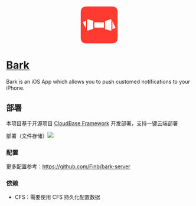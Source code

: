 <p align="center">
  <img height="100px" src="./logo.png" center />
</p>

# [Bark](https://github.com/Finb/bark-server)

Bark is an iOS App which allows you to push customed notifications to your iPhone.

## 部署

本项目基于开源项目 [CloudBase Framework](https://github.com/Tencent/cloudbase-framework) 开发部署，支持一键云端部署


部署（文件存储）[![](https://main.qcloudimg.com/raw/67f5a389f1ac6f3b4d04c7256438e44f.svg)](https://console.cloud.tencent.com/tcb/env/index?action=CreateAndDeployCloudBaseProject&appUrl=https%3A%2F%2Fgithub.com%2FtzpBingo%2Fbark-server-tencent-cloud-base&branch=main)

### 配置

更多配置参考：https://github.com/Finb/bark-server

### 依赖

- CFS：需要使用 CFS 持久化配置数据

